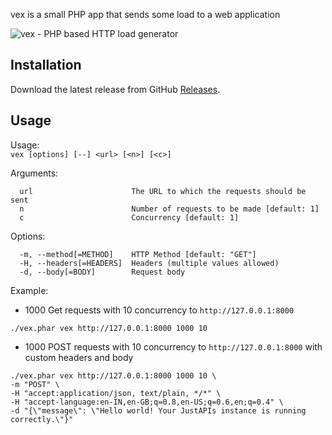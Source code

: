 vex is a small PHP app that sends some load to a web application

![vex - PHP based HTTP load generator](https://i.imgur.com/Pat80U1.gif "vex - PHP HTTP Load Generator")

## Installation

Download the latest release from GitHub [Releases](https://github.com/vamsiikrishna/vex/releases).

## Usage

Usage:  
`vex [options] [--] <url> [<n>] [<c>]`

Arguments:  
```
  url                      The URL to which the requests should be sent
  n                        Number of requests to be made [default: 1]
  c                        Concurrency [default: 1]
```

Options:  
```
  -m, --method[=METHOD]    HTTP Method [default: "GET"]
  -H, --headers[=HEADERS]  Headers (multiple values allowed)
  -d, --body[=BODY]        Request body
```

Example:  

- 1000 Get requests with 10 concurrency to `http://127.0.0.1:8000`

`./vex.phar vex http://127.0.0.1:8000 1000 10`

- 1000 POST requests with 10 concurrency to `http://127.0.0.1:8000` with custom headers and body

```
./vex.phar vex http://127.0.0.1:8000 1000 10 \
-m "POST" \
-H "accept:application/json, text/plain, */*" \
-H "accept-language:en-IN,en-GB;q=0.8,en-US;q=0.6,en;q=0.4" \
-d "{\"message\": \"Hello world! Your JustAPIs instance is running correctly.\"}"
```